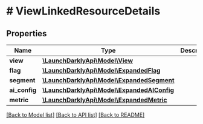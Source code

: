 # # ViewLinkedResourceDetails

## Properties

Name | Type | Description | Notes
------------ | ------------- | ------------- | -------------
**view** | [**\LaunchDarklyApi\Model\View**](View.md) |  | [optional]
**flag** | [**\LaunchDarklyApi\Model\ExpandedFlag**](ExpandedFlag.md) |  | [optional]
**segment** | [**\LaunchDarklyApi\Model\ExpandedSegment**](ExpandedSegment.md) |  | [optional]
**ai_config** | [**\LaunchDarklyApi\Model\ExpandedAIConfig**](ExpandedAIConfig.md) |  | [optional]
**metric** | [**\LaunchDarklyApi\Model\ExpandedMetric**](ExpandedMetric.md) |  | [optional]

[[Back to Model list]](../../README.md#models) [[Back to API list]](../../README.md#endpoints) [[Back to README]](../../README.md)
